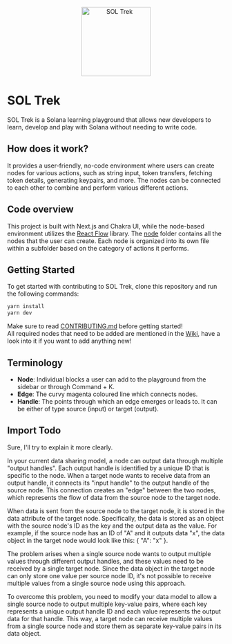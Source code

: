 <p align="center">
  <a href="https://twitter.com/soltrek_io">
    <img
      alt="SOL Trek"
      src="https://media.discordapp.net/attachments/865444983762452520/1075913428545327166/Group_72.png"
      width="160"
    />
  </a>
</p>

# SOL Trek

SOL Trek is a Solana learning playground that allows new developers to learn, develop and play with Solana without needing to write code.

## How does it work?
It provides a user-friendly, no-code environment where users can create nodes for various actions, such as string input, token transfers, fetching token details, generating keypairs, and more. The nodes can be connected to each other to combine and perform various different actions.

## Code overview
This project is built with Next.js and Chakra UI, while the node-based environment utilizes the [React Flow](https://reactflow.dev) library.
The [node](https://github.com/GitBolt/soltrek/tree/main/src/nodes) folder contains all the nodes that the user can create. Each node is organized into its own file within a subfolder based on the category of actions it performs.

## Getting Started
To get started with contributing to SOL Trek, clone this repository and run the following commands:

```sh
yarn install
yarn dev
```
Make sure to read [CONTRIBUTING.md](https://github.com/GitBolt/soltrek/blob/main/CONTRIBUTING.md) before getting started!
<br/>
All required nodes that need to be added are mentioned in the [Wiki](https://github.com/GitBolt/soltrek/wiki), have a look into it if you want to add anything new!

## Terminology
- **Node**: Individual blocks a user can add to the playground from the sidebar or through Command + K.
- **Edge**: The curvy magenta coloured line which connects nodes.
- **Handle**: The points through which an edge emerges or leads to. It can be either of type source (input) or target (output).

## Import Todo
Sure, I'll try to explain it more clearly.

In your current data sharing model, a node can output data through multiple "output handles". Each output handle is identified by a unique ID that is specific to the node. When a target node wants to receive data from an output handle, it connects its "input handle" to the output handle of the source node. This connection creates an "edge" between the two nodes, which represents the flow of data from the source node to the target node.

When data is sent from the source node to the target node, it is stored in the data attribute of the target node. Specifically, the data is stored as an object with the source node's ID as the key and the output data as the value. For example, if the source node has an ID of "A" and it outputs data "x", the data object in the target node would look like this: { "A": "x" }.

The problem arises when a single source node wants to output multiple values through different output handles, and these values need to be received by a single target node. Since the data object in the target node can only store one value per source node ID, it's not possible to receive multiple values from a single source node using this approach.

To overcome this problem, you need to modify your data model to allow a single source node to output multiple key-value pairs, where each key represents a unique output handle ID and each value represents the output data for that handle. This way, a target node can receive multiple values from a single source node and store them as separate key-value pairs in its data object.